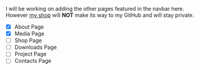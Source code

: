 I will be working on adding the other pages featured in the navbar here. However [my shop](https://shop.backwardsdevelopment.ca) will **NOT** make its way to my GitHub and will stay private.

- [x] About Page
- [x] Media Page
- [ ] Shop Page
- [ ] Downloads Page
- [ ] Project Page
- [ ] Contacts Page